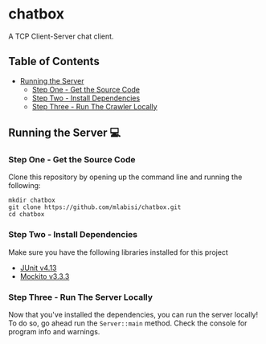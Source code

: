 # chatbox
A TCP Client-Server chat client.	

## Table of Contents
- [Running the Server](#running-the-crawler-)
  * [Step One - Get the Source Code](#step-one---get-the-source-code)
  * [Step Two - Install Dependencies](#step-two---install-dependencies)
  * [Step Three - Run The Crawler Locally](#step-three---run-the-crawler-locally)

## Running the Server 💻
### Step One - Get the Source Code
Clone this repository by opening up the command line and running the following:
```shell script
mkdir chatbox
git clone https://github.com/mlabisi/chatbox.git
cd chatbox
```

### Step Two - Install Dependencies
Make sure you have the following libraries installed for this project
* [JUnit v4.13](https://search.maven.org/search?q=g:junit%20AND%20a:junit)
* [Mockito v3.3.3](https://search.maven.org/search?q=g:org.mockito%20AND%20a:mockito-core&core=gav)

### Step Three - Run The Server Locally
Now that you've installed the dependencies, you can run the server locally! To do so, go ahead run the `Server::main` method. Check the console for program info and warnings.
